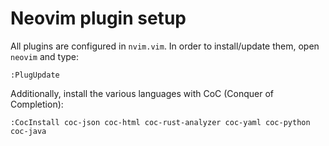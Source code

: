 Neovim plugin setup
===================

All plugins are configured in `nvim.vim`. In order to install/update them, open `neovim` and type:

```
:PlugUpdate
```

Additionally, install the various languages with CoC (Conquer of Completion):

```
:CocInstall coc-json coc-html coc-rust-analyzer coc-yaml coc-python coc-java
```
